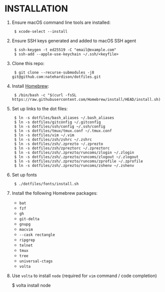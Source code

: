 INSTALLATION
============
1. Ensure macOS command line tools are installed:

        $ xcode-select --install

1. Ensure SSH keys generated and added to macOS SSH agent

        $ ssh-keygen -t ed25519 -C "email@example.com"
        $ ssh-add --apple-use-keychain ~/.ssh/<keyfile>

1. Clone this repo:

        $ git clone --recurse-submodules -j8 git@github.com:natehardison/dotfiles.git

1. Install [Homebrew](http://brew.sh/):

        $ /bin/bash -c "$(curl -fsSL https://raw.githubusercontent.com/Homebrew/install/HEAD/install.sh)"

1. Set up links to the dot files:

        $ ln -s dotfiles/bash_aliases ~/.bash_aliases
        $ ln -s dotfiles/gitconfig ~/.gitconfig
        $ ln -s dotfiles/ssh/config ~/.ssh/config
        $ ln -s dotfiles/tmux/tmux.conf ~/.tmux.conf
        $ ln -s dotfiles/vim ~/.vim
        $ ln -s dotfiles/zsh/zshrc ~/.zshrc
        $ ln -s dotfiles/zsh/.zprezto ~/.zprezto
        $ ln -s dotfiles/zsh/zpreztorc ~/.zpreztorc
        $ ln -s dotfiles/zsh/.zprezto/runcoms/zlogin ~/.zlogin
        $ ln -s dotfiles/zsh/.zprezto/runcoms/zlogout ~/.zlogout
        $ ln -s dotfiles/zsh/.zprezto/runcoms/zprofile ~/.zprofile
        $ ln -s dotfiles/zsh/.zprezto/runcoms/zshenv ~/.zshenv

1. Set up fonts

        $ ./dotfiles/fonts/install.sh

1. Install the following Homebrew packages:

    * `bat`
    * `fzf`
    * `gh`
    * `git-delta`
    * `gnupg`
    * `macvim`
    * `--cask rectangle`
    * `ripgrep`
    * `telnet`
    * `tmux`
    * `tree`
    * `universal-ctags`
    * `volta`

1. Use `volta` to install `node` (required for `vim` command / code completion)

    $ volta install node
